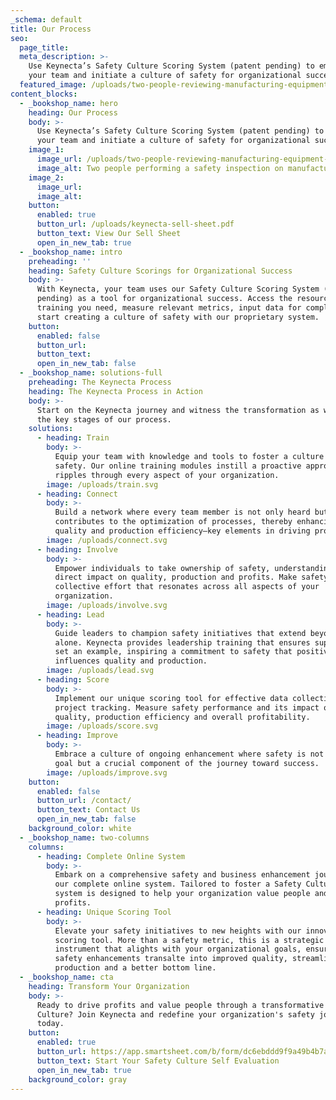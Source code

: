```yaml
---
_schema: default
title: Our Process
seo:
  page_title:
  meta_description: >-
    Use Keynecta’s Safety Culture Scoring System (patent pending) to empower
    your team and initiate a culture of safety for organizational success.
  featured_image: /uploads/two-people-reviewing-manufacturing-equipment-3.jpg
content_blocks:
  - _bookshop_name: hero
    heading: Our Process
    body: >-
      Use Keynecta’s Safety Culture Scoring System (patent pending) to empower
      your team and initiate a culture of safety for organizational success.
    image_1:
      image_url: /uploads/two-people-reviewing-manufacturing-equipment-3.jpg
      image_alt: Two people performing a safety inspection on manufacturing equipment
    image_2:
      image_url:
      image_alt:
    button:
      enabled: true
      button_url: /uploads/keynecta-sell-sheet.pdf
      button_text: View Our Sell Sheet
      open_in_new_tab: true
  - _bookshop_name: intro
    preheading: ''
    heading: Safety Culture Scorings for Organizational Success
    body: >-
      With Keynecta, your team uses our Safety Culture Scoring System (patent
      pending) as a tool for organizational success. Access the resources and
      training you need, measure relevant metrics, input data for compliance and
      start creating a culture of safety with our proprietary system.
    button:
      enabled: false
      button_url:
      button_text:
      open_in_new_tab: false
  - _bookshop_name: solutions-full
    preheading: The Keynecta Process
    heading: The Keynecta Process in Action
    body: >-
      Start on the Keynecta journey and witness the transformation as we unfold
      the key stages of our process.
    solutions:
      - heading: Train
        body: >-
          Equip your team with knowledge and tools to foster a culture of
          safety. Our online training modules instill a proactive approach that
          ripples through every aspect of your organization.
        image: /uploads/train.svg
      - heading: Connect
        body: >-
          Build a network where every team member is not only heard but actively
          contributes to the optimization of processes, thereby enhancing
          quality and production efficiency—key elements in driving profits.
        image: /uploads/connect.svg
      - heading: Involve
        body: >-
          Empower individuals to take ownership of safety, understanding its
          direct impact on quality, production and profits. Make safety a
          collective effort that resonates across all aspects of your
          organization.
        image: /uploads/involve.svg
      - heading: Lead
        body: >-
          Guide leaders to champion safety initiatives that extend beyond safety
          alone. Keynecta provides leadership training that ensures supervisors
          set an example, inspiring a commitment to safety that positively
          influences quality and production.
        image: /uploads/lead.svg
      - heading: Score
        body: >-
          Implement our unique scoring tool for effective data collection and
          project tracking. Measure safety performance and its impact on
          quality, production efficiency and overall profitability.
        image: /uploads/score.svg
      - heading: Improve
        body: >-
          Embrace a culture of ongoing enhancement where safety is not just a
          goal but a crucial component of the journey toward success.
        image: /uploads/improve.svg
    button:
      enabled: false
      button_url: /contact/
      button_text: Contact Us
      open_in_new_tab: false
    background_color: white
  - _bookshop_name: two-columns
    columns:
      - heading: Complete Online System
        body: >-
          Embark on a comprehensive safety and business enhancement journey with
          our complete online system. Tailored to foster a Safety Culture, this
          system is designed to help your organization value people and drive
          profits.
      - heading: Unique Scoring Tool
        body: >-
          Elevate your safety initiatives to new heights with our innovative
          scoring tool. More than a safety metric, this is a strategic
          instrument that alights with your organizational goals, ensuring
          safety enhancements transalte into improved quality, streamlined
          production and a better bottom line.
  - _bookshop_name: cta
    heading: Transform Your Organization
    body: >-
      Ready to drive profits and value people through a transformative Safety
      Culture? Join Keynecta and redefine your organization's safety journey
      today.
    button:
      enabled: true
      button_url: https://app.smartsheet.com/b/form/dc6ebddd9f9a49b4b7a87e7d705fa150
      button_text: Start Your Safety Culture Self Evaluation
      open_in_new_tab: true
    background_color: gray
---
```

